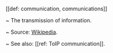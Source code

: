 [[def: communication, communications]]

~ The transmission of information.

~ Source: [Wikipedia](https://en.wikipedia.org/wiki/Communication).

~ See also: [[ref: ToIP communication]].
